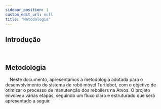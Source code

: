 ```yaml
---
sidebar_position: 1
custom_edit_url: null
title: "Metodologia"
---
```


## Introdução
&emsp;

## Metodologia

&emsp;Neste documento, apresentamos a metodologia adotada para o desenvolvimento do sistema de robô móvel Turtlebot, com o objetivo de otimizar o processo de manutenção dos reboilers na Atvos. O projeto envolveu várias etapas, seguindo um fluxo claro e estruturado que será apresentado a seguir.